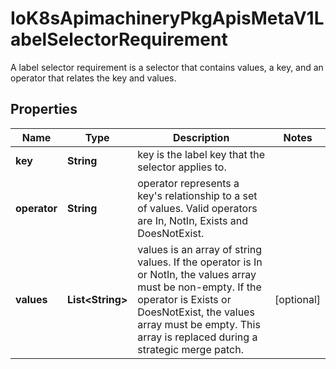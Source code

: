 

# IoK8sApimachineryPkgApisMetaV1LabelSelectorRequirement

A label selector requirement is a selector that contains values, a key, and an operator that relates the key and values.
## Properties

Name | Type | Description | Notes
------------ | ------------- | ------------- | -------------
**key** | **String** | key is the label key that the selector applies to. | 
**operator** | **String** | operator represents a key&#39;s relationship to a set of values. Valid operators are In, NotIn, Exists and DoesNotExist. | 
**values** | **List&lt;String&gt;** | values is an array of string values. If the operator is In or NotIn, the values array must be non-empty. If the operator is Exists or DoesNotExist, the values array must be empty. This array is replaced during a strategic merge patch. |  [optional]



